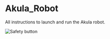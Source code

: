# Akula_Robot
All instructions to launch and run the Akula robot. 

![Safety button](~/Downloads/photo1689680056.jpeg)
